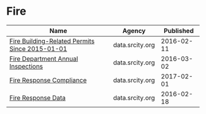 # Fire

Name | Agency | Published
---- | ---- | ---------
[Fire Building-Related Permits Since 2015-01-01](../datasets/h553-bxek.md) | data.srcity.org | 2016-02-11
[Fire Department Annual Inspections](../datasets/cmjg-efs2.md) | data.srcity.org | 2016-03-02
[Fire Response Compliance](../datasets/q3vj-z25u.md) | data.srcity.org | 2017-02-01
[Fire Response Data](../datasets/xat7-6zyk.md) | data.srcity.org | 2016-02-18